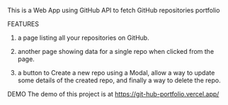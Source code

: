 This is a Web App using GitHub API to fetch GitHub repositories portfolio

FEATURES
1. a page listing all your repositories on GitHub. 
2. another page showing data for a single repo when clicked from the page.

3. a button to Create a new repo using a Modal, allow a way to update some details of the created repo, and finally a way to delete the repo.

DEMO
The demo of this project is at
https://git-hub-portfolio.vercel.app/
